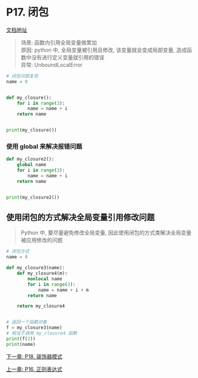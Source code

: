 # P17. 闭包

[文档地址](https://github.com/walter201230/Python/blob/master/Article/PythonBasis/python15/1.md)

> 场景: 函数内引用全局变量做累加\
> 原因: python 中, 全局变量被引用且修改, 该变量就会变成局部变量, 造成函数中没有进行定义变量就引用的错误\
> 异常: UnboundLocalError

```python
# 闭包问题复现
name = 0


def my_closure():
    for i in range(3):
        name = name + i
    return name


print(my_closure())
```


### 使用 global 来解决报错问题
```python
def my_closure2():
    global name
    for i in range(3):
        name = name + i
    return name


print(my_closure2())
```

## 使用闭包的方式解决全局变量引用修改问题

> Python 中, 要尽量避免修改全局变量, 因此使用闭包的方式类解决全局变量被应用修改的问题

```python
# 闭包方式
name = 0

def my_closure3(name):
    def my_closure4(m):
        nonlocal name
        for i in range(3):
            name = name + i + m
        return name

    return my_closure4


# 返回一个函数对象
f = my_closure3(name)
# 相当于调用 my_closure4 函数
print(f(2))
print(name)
```

[下一章: P18. 装饰器模式](../p18-decorator/README.md)

[上一章: P16. 正则表达式](../p16-regular/README.md)